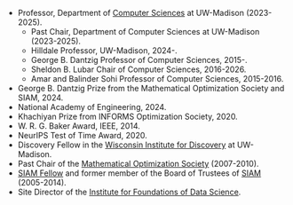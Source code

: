 - Professor, Department of [Computer Sciences](http://www.cs.wisc.edu/) at UW-Madison (2023-2025).
  - Past Chair, Department of Computer Sciences at UW-Madison (2023-2025).
  - Hilldale Professor, UW-Madison, 2024-.
  - George B. Dantzig Professor of Computer Sciences, 2015-.
  - Sheldon B. Lubar Chair of Computer Sciences, 2016-2026.
  - Amar and Balinder Sohi Professor of Computer Sciences, 2015-2016.
- George B. Dantzig Prize from the Mathematical Optimization Society and SIAM, 2024.
- National Academy of Engineering, 2024.
- Khachiyan Prize from INFORMS Optimization Society, 2020.
- W. R. G. Baker Award, IEEE, 2014.
- NeurIPS Test of Time Award, 2020.
- Discovery Fellow in the [Wisconsin Institute for Discovery](https://wid.wisc.edu/) at UW-Madison.
- Past Chair of the [Mathematical Optimization Society](http://www.mathopt.org/) (2007-2010).
- [SIAM Fellow](http://www.siam.org/prizes/fellows) and former member of the Board of Trustees of [SIAM](http://www.siam.org/) (2005-2014).
- Site Director of the [Institute for Foundations of Data Science](http://ifds.info/).

